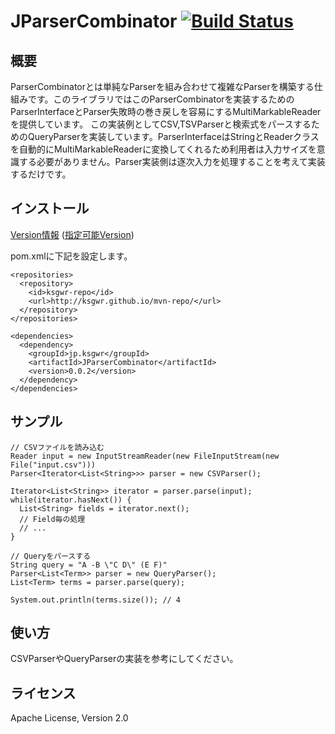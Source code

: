 # JParserCombinator [![Build Status](https://travis-ci.org/ksgwr/JParserCombinator.svg?branch=master)](https://travis-ci.org/ksgwr/JParserCombinator)

## 概要

ParserCombinatorとは単純なParserを組み合わせて複雑なParserを構築する仕組みです。このライブラリではこのParserCombinatorを実装するためのParserInterfaceとParser失敗時の巻き戻しを容易にするMultiMarkableReaderを提供しています。
この実装例としてCSV,TSVParserと検索式をパースするためのQueryParserを実装しています。ParserInterfaceはStringとReaderクラスを自動的にMultiMarkableReaderに変換してくれるため利用者は入力サイズを意識する必要がありません。Parser実装側は逐次入力を処理することを考えて実装するだけです。

## インストール

[Version情報](https://github.com/ksgwr/JParserCombinator/releases) ([指定可能Version](https://github.com/ksgwr/mvn-repo/tree/gh-pages/jp/ksgwr/JParserCombinator))


pom.xmlに下記を設定します。

```
<repositories>
  <repository>
    <id>ksgwr-repo</id>
    <url>http://ksgwr.github.io/mvn-repo/</url>
  </repository>
</repositories>

<dependencies>
  <dependency>
    <groupId>jp.ksgwr</groupId>
    <artifactId>JParserCombinator</artifactId>
    <version>0.0.2</version>
  </dependency>
</dependencies>
```

## サンプル

```
// CSVファイルを読み込む
Reader input = new InputStreamReader(new FileInputStream(new File("input.csv")))
Parser<Iterator<List<String>>> parser = new CSVParser();

Iterator<List<String>> iterator = parser.parse(input);
while(iterator.hasNext()) {
  List<String> fields = iterator.next();
  // Field毎の処理
  // ...
}
```

```
// Queryをパースする
String query = "A -B \"C D\" (E F)"
Parser<List<Term>> parser = new QueryParser();
List<Term> terms = parser.parse(query);

System.out.println(terms.size()); // 4
```

## 使い方

CSVParserやQueryParserの実装を参考にしてください。

## ライセンス

Apache License, Version 2.0
